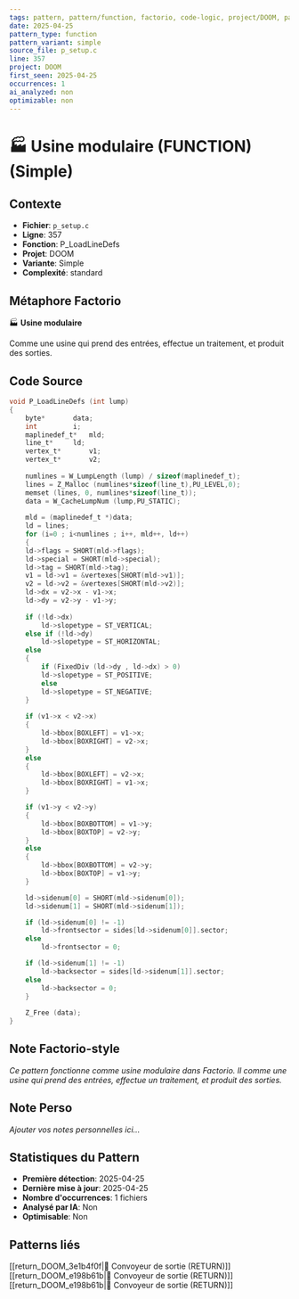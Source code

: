 ```yaml
---
tags: pattern, pattern/function, factorio, code-logic, project/DOOM, pattern/variant/simple
date: 2025-04-25
pattern_type: function
pattern_variant: simple
source_file: p_setup.c
line: 357
project: DOOM
first_seen: 2025-04-25
occurrences: 1
ai_analyzed: non
optimizable: non
---
```


# 🏭 Usine modulaire (FUNCTION) (Simple)

## Contexte
- **Fichier**: `p_setup.c`
- **Ligne**: 357
- **Fonction**: P_LoadLineDefs
- **Projet**: DOOM
- **Variante**: Simple
- **Complexité**: standard

## Métaphore Factorio
🏭 **Usine modulaire**

Comme une usine qui prend des entrées, effectue un traitement, et produit des sorties.

## Code Source
```c
void P_LoadLineDefs (int lump)
{
    byte*		data;
    int			i;
    maplinedef_t*	mld;
    line_t*		ld;
    vertex_t*		v1;
    vertex_t*		v2;
	
    numlines = W_LumpLength (lump) / sizeof(maplinedef_t);
    lines = Z_Malloc (numlines*sizeof(line_t),PU_LEVEL,0);	
    memset (lines, 0, numlines*sizeof(line_t));
    data = W_CacheLumpNum (lump,PU_STATIC);
	
    mld = (maplinedef_t *)data;
    ld = lines;
    for (i=0 ; i<numlines ; i++, mld++, ld++)
    {
	ld->flags = SHORT(mld->flags);
	ld->special = SHORT(mld->special);
	ld->tag = SHORT(mld->tag);
	v1 = ld->v1 = &vertexes[SHORT(mld->v1)];
	v2 = ld->v2 = &vertexes[SHORT(mld->v2)];
	ld->dx = v2->x - v1->x;
	ld->dy = v2->y - v1->y;
	
	if (!ld->dx)
	    ld->slopetype = ST_VERTICAL;
	else if (!ld->dy)
	    ld->slopetype = ST_HORIZONTAL;
	else
	{
	    if (FixedDiv (ld->dy , ld->dx) > 0)
		ld->slopetype = ST_POSITIVE;
	    else
		ld->slopetype = ST_NEGATIVE;
	}
		
	if (v1->x < v2->x)
	{
	    ld->bbox[BOXLEFT] = v1->x;
	    ld->bbox[BOXRIGHT] = v2->x;
	}
	else
	{
	    ld->bbox[BOXLEFT] = v2->x;
	    ld->bbox[BOXRIGHT] = v1->x;
	}

	if (v1->y < v2->y)
	{
	    ld->bbox[BOXBOTTOM] = v1->y;
	    ld->bbox[BOXTOP] = v2->y;
	}
	else
	{
	    ld->bbox[BOXBOTTOM] = v2->y;
	    ld->bbox[BOXTOP] = v1->y;
	}

	ld->sidenum[0] = SHORT(mld->sidenum[0]);
	ld->sidenum[1] = SHORT(mld->sidenum[1]);

	if (ld->sidenum[0] != -1)
	    ld->frontsector = sides[ld->sidenum[0]].sector;
	else
	    ld->frontsector = 0;

	if (ld->sidenum[1] != -1)
	    ld->backsector = sides[ld->sidenum[1]].sector;
	else
	    ld->backsector = 0;
    }
	
    Z_Free (data);
}
```

## Note Factorio-style
*Ce pattern fonctionne comme usine modulaire dans Factorio. Il comme une usine qui prend des entrées, effectue un traitement, et produit des sorties.*

## Note Perso
*Ajouter vos notes personnelles ici...*

## Statistiques du Pattern
- **Première détection**: 2025-04-25
- **Dernière mise à jour**: 2025-04-25
- **Nombre d'occurrences**: 1 fichiers
- **Analysé par IA**: Non
- **Optimisable**: Non

## Patterns liés
[[return_DOOM_3e1b4f0f|🚚 Convoyeur de sortie (RETURN)]]
[[return_DOOM_e198b61b|🚚 Convoyeur de sortie (RETURN)]]
[[return_DOOM_e198b61b|🚚 Convoyeur de sortie (RETURN)]]
